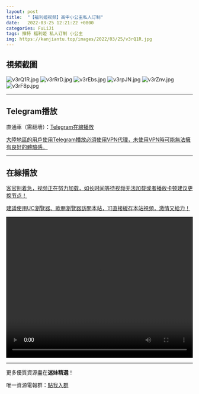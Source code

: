 ```yaml
---
layout: post
title:  "【福利姬视频】高中小公主私人订制"
date:   2022-03-25 12:21:22 +0800
categories: FuLiJi
tags: 推特 福利姬 私人订制 小公主
img: https://kanjiantu.top/images/2022/03/25/v3rQ1R.jpg
---
```



## 視頻截圖

![v3rQ1R.jpg](https://kanjiantu.top/images/2022/03/25/v3rQ1R.jpg)
![v3rRrD.jpg](https://kanjiantu.top/images/2022/03/25/v3rRrD.jpg)
![v3rEbs.jpg](https://kanjiantu.top/images/2022/03/25/v3rEbs.jpg)
![v3rpJN.jpg](https://kanjiantu.top/images/2022/03/25/v3rpJN.jpg)
![v3rZnv.jpg](https://kanjiantu.top/images/2022/03/25/v3rZnv.jpg)
![v3rF8p.jpg](https://kanjiantu.top/images/2022/03/25/v3rF8p.jpg)

* * *
## Telegram播放

直通車（需翻墻）：[Telegram在線播放](https://t.me/mimeijingxuan/330)

<u>大陸地區的用戶使用Telegram播放必須使用VPN代理，未使用VPN時可能無法擁有良好的體驗感。</u> 
* * *
## 在線播放
<u>客官别着急，视频正在努力加载，如长时间等待视频无法加载或者播放卡顿建议更换节点！</u>

<u>建議使用UC瀏覽器、歐朋瀏覽器訪問本站，可直接緩存本站視頻，激情又給力！</u>
<center><video src="https://cdn.publer.io/uploads/videos/623d45bbdb279761fe397964/9ed013f06dbed4e4c31dcc58b689583c.mp4" width="100%" height="380px" controls="controls"></video></center>


* * *
更多優質資源盡在**迷妹精選**！

唯一資源電報群：[點我入群](https://t.me/mimeijingxuan)


